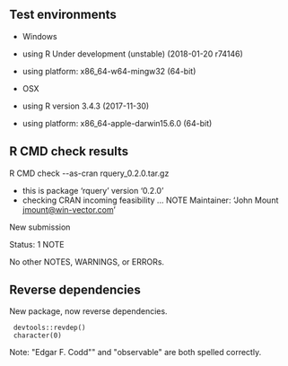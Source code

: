 

## Test environments

  * Windows
  * using R Under development (unstable) (2018-01-20 r74146)
  * using platform: x86_64-w64-mingw32 (64-bit)

  * OSX
  * using R version 3.4.3 (2017-11-30)
  * using platform: x86_64-apple-darwin15.6.0 (64-bit)

## R CMD check results

R CMD check --as-cran rquery_0.2.0.tar.gz 

   * this is package ‘rquery’ version ‘0.2.0’
   * checking CRAN incoming feasibility ... NOTE
   Maintainer: ‘John Mount <jmount@win-vector.com>’

   New submission

Status: 1 NOTE

No other NOTES, WARNINGS, or ERRORs.


## Reverse dependencies

New package, now reverse dependencies.

     devtools::revdep()
     character(0)
     
Note: "Edgar F. Codd"" and "observable" are both spelled correctly.
